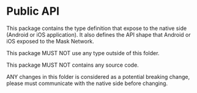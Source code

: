# Public API

This package contains the type definition that expose to the native side (Android or iOS application).
It also defines the API shape that Android or iOS exposed to the Mask Network.

This package MUST NOT use any type outside of this folder.

This package MUST NOT contains any source code.

ANY changes in this folder is considered as a potential breaking change, please must communicate with the native side before changing.

